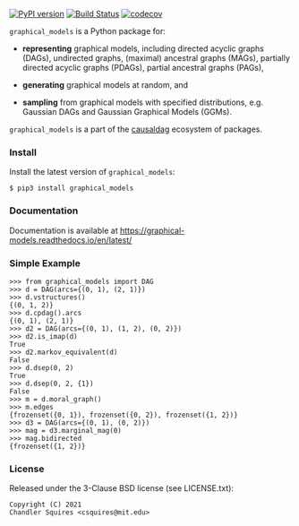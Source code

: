 [![PyPI version](https://badge.fury.io/py/graphical_models.svg)](https://badge.fury.io/py/graphical_models)
[![Build Status](https://travis-ci.com/uhlerlab/graphical_models.svg?branch=main)](https://travis-ci.com/uhlerlab/graphical_models)
[![codecov](https://codecov.io/gh/uhlerlab/graphical_models/branch/main/graph/badge.svg?token=LF0YVTL3GO)](https://codecov.io/gh/uhlerlab/graphical_models)

`graphical_models` is a Python package for:
* **representing** graphical models, including directed acyclic graphs (DAGs), undirected graphs,
(maximal) ancestral graphs (MAGs), partially directed acyclic graphs (PDAGs), partial ancestral graphs (PAGs),

* **generating** graphical models at random, and

* **sampling** from graphical models with specified distributions, e.g. Gaussian DAGs and Gaussian Graphical Models (GGMs).

`graphical_models` is a part of the [causaldag](https://github.com/uhlerlab/causaldag) ecosystem of packages.

### Install
Install the latest version of `graphical_models`:
```
$ pip3 install graphical_models
```

### Documentation
Documentation is available at https://graphical-models.readthedocs.io/en/latest/


### Simple Example

```
>>> from graphical_models import DAG
>>> d = DAG(arcs={(0, 1), (2, 1)})
>>> d.vstructures()
{(0, 1, 2)}
>>> d.cpdag().arcs
{(0, 1), (2, 1)}
>>> d2 = DAG(arcs={(0, 1), (1, 2), (0, 2)})
>>> d2.is_imap(d)
True
>>> d2.markov_equivalent(d)
False
>>> d.dsep(0, 2)
True
>>> d.dsep(0, 2, {1})
False
>>> m = d.moral_graph()
>>> m.edges
{frozenset({0, 1}), frozenset({0, 2}), frozenset({1, 2})}
>>> d3 = DAG(arcs={(0, 1), (0, 2)})
>>> mag = d3.marginal_mag(0)
>>> mag.bidirected
{frozenset({1, 2})}
```

### License

Released under the 3-Clause BSD license (see LICENSE.txt):
```
Copyright (C) 2021
Chandler Squires <csquires@mit.edu>
```
